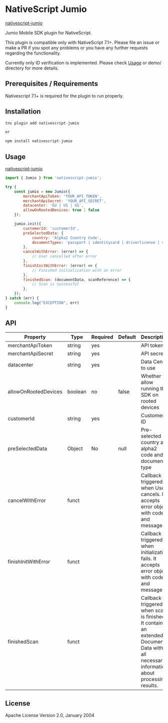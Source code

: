 # NativeScript Jumio

[nativescript-jumio](https://github.com/mattCCC/nativescript-jumio)

Jumio Mobile SDK plugin for NativeScript.

This plugin is compatible only with NativeScript 7.1+. Please file an issue or make a PR if you spot any problems or you have any further requests regarding the functionality.

Currently only ID verification is implemented. Please check [Usage](#usage) or demo/ directory for more details.

## Prerequisites / Requirements

Nativescript 7.1+ is required for the plugin to run properly.

## Installation

```javascript
tns plugin add nativescript-jumio

or

npm install nativescript-jumio
```

## Usage

[nativescript-jumio](https://www.npmjs.com/package/nativescript-jumio)

```javascript
import { Jumio } from 'nativescript-jumio';

try {
    const jumio = new Jumio({
        merchantApiToken: 'YOUR_API_TOKEN',
        merchantApiSecret: 'YOUR_API_SECRET',
        datacenter: 'EU | US | SG',
        allowOnRootedDevices: true | false
    });

    jumio.init({
        customerId: 'customerId',
        preSelectedData: {
            country: 'Alpha2 Country Code',
            documentTypes: 'passport | identitycard | driverlicense | visa',
        },
        cancelWithError: (error) => {
            // User cancelled after error
        },
        finishInitWithError: (error) => {
            // Finished initialization with an error
        },
        finishedScan: (documentData, scanReference) => {
            // Scan is successful
        },
    });
} catch (err) {
    console.log("EXCEPTION", err)
}

```
## API

| Property | Type | Required | Default | Description |
| --- | --- | --- | --- | --- |
| merchantApiToken | string | yes |  | API token |
| merchantApiSecret | string | yes |  | API secret |
| datacenter | string | yes | | Data Center to use
| allowOnRootedDevices | boolean | no | false | Whether to allow running the SDK on rooted devices
| customerId | string | yes | | Customer ID
| preSelectedData | Object | No | null | Pre-selected country as alpha2 code and document type
| cancelWithError | funct |  |  | Callback triggered when User cancels. It accepts error object with code and message. |
| finishInitWithError | funct |  |  | Callback triggered when initialization fails. It accepts error object with code and message. |
| finishedScan | funct |  |  | Callback triggered when scan is finished. It contains an extended Document Data with all necessary information about processing results. |

## License

Apache License Version 2.0, January 2004
